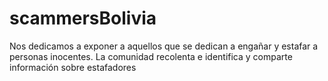 # scammersBolivia
Nos dedicamos a exponer a aquellos que se dedican a engañar y estafar a personas inocentes. La comunidad recolenta e identifica y comparte información sobre estafadores
